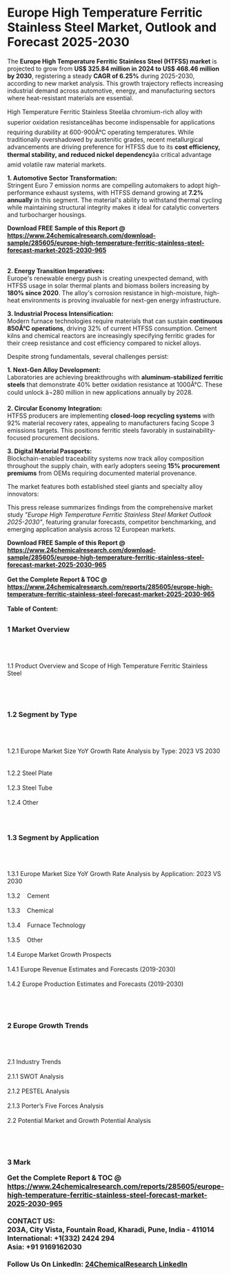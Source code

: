 <h1>Europe High Temperature Ferritic Stainless Steel Market, Outlook and Forecast 2025-2030</h1><p>The <strong>Europe High Temperature Ferritic Stainless Steel (HTFSS) market</strong> is projected to grow from <strong>US$ 325.84 million in 2024 to US$ 468.46 million by 2030</strong>, registering a steady <strong>CAGR of 6.25%</strong> during 2025-2030, according to new market analysis. This growth trajectory reflects increasing industrial demand across automotive, energy, and manufacturing sectors where heat-resistant materials are essential.</p><p>High Temperature Ferritic Stainless Steelâa chromium-rich alloy with superior oxidation resistanceâhas become indispensable for applications requiring durability at 600-900Â°C operating temperatures. While traditionally overshadowed by austenitic grades, recent metallurgical advancements are driving preference for HTFSS due to its <strong>cost efficiency, thermal stability, and reduced nickel dependency</strong>âa critical advantage amid volatile raw material markets.</p><p><strong>1. Automotive Sector Transformation:</strong><br>
Stringent Euro 7 emission norms are compelling automakers to adopt high-performance exhaust systems, with HTFSS demand growing at <strong>7.2% annually</strong> in this segment. The material's ability to withstand thermal cycling while maintaining structural integrity makes it ideal for catalytic converters and turbocharger housings.</p><div><b>Download FREE Sample of this Report @ 
            <a href="https://www.24chemicalresearch.com/download-sample/285605/europe-high-temperature-ferritic-stainless-steel-forecast-market-2025-2030-965">
            https://www.24chemicalresearch.com/download-sample/285605/europe-high-temperature-ferritic-stainless-steel-forecast-market-2025-2030-965</a></b></div><br><p><strong>2. Energy Transition Imperatives:</strong><br>
Europe's renewable energy push is creating unexpected demand, with HTFSS usage in solar thermal plants and biomass boilers increasing by <strong>180% since 2020</strong>. The alloy's corrosion resistance in high-moisture, high-heat environments is proving invaluable for next-gen energy infrastructure.</p><p><strong>3. Industrial Process Intensification:</strong><br>
Modern furnace technologies require materials that can sustain <strong>continuous 850Â°C operations</strong>, driving 32% of current HTFSS consumption. Cement kilns and chemical reactors are increasingly specifying ferritic grades for their creep resistance and cost efficiency compared to nickel alloys.</p><p>Despite strong fundamentals, several challenges persist:</p><p><strong>1. Next-Gen Alloy Development:</strong><br>
Laboratories are achieving breakthroughs with <strong>aluminum-stabilized ferritic steels</strong> that demonstrate 40% better oxidation resistance at 1000Â°C. These could unlock â¬280 million in new applications annually by 2028.</p><p><strong>2. Circular Economy Integration:</strong><br>
HTFSS producers are implementing <strong>closed-loop recycling systems</strong> with 92% material recovery rates, appealing to manufacturers facing Scope 3 emissions targets. This positions ferritic steels favorably in sustainability-focused procurement decisions.</p><p><strong>3. Digital Material Passports:</strong><br>
Blockchain-enabled traceability systems now track alloy composition throughout the supply chain, with early adopters seeing <strong>15% procurement premiums</strong> from OEMs requiring documented material provenance.</p><p>The market features both established steel giants and specialty alloy innovators:</p><p>This press release summarizes findings from the comprehensive market study <em>"Europe High Temperature Ferritic Stainless Steel Market Outlook 2025-2030"</em>, featuring granular forecasts, competitor benchmarking, and emerging application analysis across 12 European markets.</p><div><b>Download FREE Sample of this Report @ 
            <a href="https://www.24chemicalresearch.com/download-sample/285605/europe-high-temperature-ferritic-stainless-steel-forecast-market-2025-2030-965">
            https://www.24chemicalresearch.com/download-sample/285605/europe-high-temperature-ferritic-stainless-steel-forecast-market-2025-2030-965</a></b></div><br><div><b>Get the Complete Report & TOC @ 
            <a href="https://www.24chemicalresearch.com/reports/285605/europe-high-temperature-ferritic-stainless-steel-forecast-market-2025-2030-965">
            https://www.24chemicalresearch.com/reports/285605/europe-high-temperature-ferritic-stainless-steel-forecast-market-2025-2030-965</a></b></div><br>
            <b>Table of Content:</b><p><h2><span style="font-size:16px"><strong>1 Market Overview&nbsp;&nbsp; &nbsp;</strong></span></h2><br />
<br />
<p>1.1 Product Overview and Scope of High Temperature Ferritic Stainless Steel&nbsp;</p><br />
<br />
<h2><strong><span style="font-size:16px">1.2 Segment by Type&nbsp;&nbsp; &nbsp;</span></strong></h2><br />
<br />
<p>1.2.1 Europe Market Size YoY Growth Rate Analysis by Type: 2023 VS 2030&nbsp;&nbsp; &nbsp;<br /><br />
1.2.2 Steel Plate&nbsp;&nbsp; &nbsp;<br /><br />
1.2.3 Steel Tube<br /><br />
1.2.4 Other<br /><br />
<br />
<h2><span style="font-size:16px"><strong>1.3 Segment by Application&nbsp;&nbsp;</strong></span></h2><br />
<br />
<p>1.3.1 Europe Market Size YoY Growth Rate Analysis by Application: 2023 VS 2030&nbsp;&nbsp; &nbsp;<br /><br />
1.3.2&nbsp;&nbsp; &nbsp;Cement<br /><br />
1.3.3&nbsp;&nbsp; &nbsp;Chemical<br /><br />
1.3.4&nbsp;&nbsp; &nbsp;Furnace Technology<br /><br />
1.3.5&nbsp;&nbsp; &nbsp;Other<br /><br />
1.4 Europe Market Growth Prospects&nbsp;&nbsp; &nbsp;<br /><br />
1.4.1 Europe Revenue Estimates and Forecasts (2019-2030)&nbsp;&nbsp; &nbsp;<br /><br />
1.4.2 Europe Production Estimates and Forecasts (2019-2030)&nbsp;&nbsp;</p><br />
<br />
<h2><span style="font-size:16px"><strong>2 Europe Growth Trends&nbsp;&nbsp; &nbsp;</strong></span></h2><br />
<br />
<p>2.1 Industry Trends&nbsp;&nbsp; &nbsp;<br /><br />
2.1.1 SWOT Analysis&nbsp;&nbsp; &nbsp;<br /><br />
2.1.2 PESTEL Analysis&nbsp;&nbsp; &nbsp;<br /><br />
2.1.3 Porter&rsquo;s Five Forces Analysis&nbsp;&nbsp; &nbsp;<br /><br />
2.2 Potential Market and Growth Potential Analysis&nbsp;&nbsp; &nbsp;</p><br />
<br />
<h2><span style="font-size:16px"><strong>3 Mark</p><div><b>Get the Complete Report & TOC @ 
            <a href="https://www.24chemicalresearch.com/reports/285605/europe-high-temperature-ferritic-stainless-steel-forecast-market-2025-2030-965">
            https://www.24chemicalresearch.com/reports/285605/europe-high-temperature-ferritic-stainless-steel-forecast-market-2025-2030-965</a></b></div><br><b>CONTACT US:</b><br>
            203A, City Vista, Fountain Road, Kharadi, Pune, India - 411014<br>
            International: +1(332) 2424 294<br>
            Asia: +91 9169162030 <br><br>
            Follow Us On LinkedIn: <a href="https://www.linkedin.com/company/24chemicalresearch/">24ChemicalResearch LinkedIn</a>